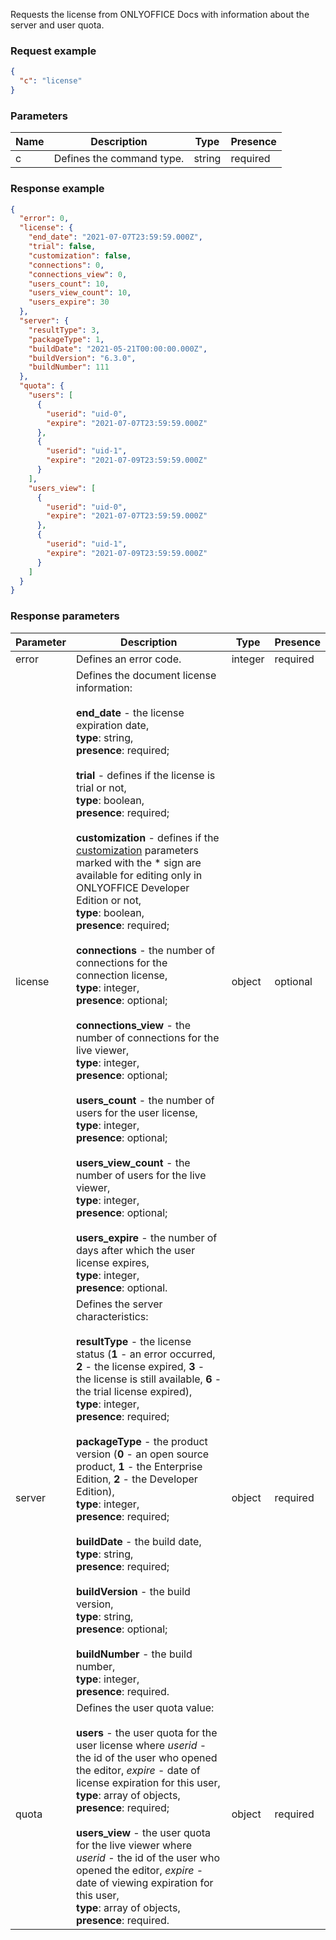 Requests the license from ONLYOFFICE Docs with information about the server and user quota.

### Request example

``` json
{
  "c": "license"
}
```

### Parameters

| Name | Description               | Type   | Presence |
| ---- | ------------------------- | ------ | -------- |
| c    | Defines the command type. | string | required |

### Response example

``` json
{
  "error": 0,
  "license": {
    "end_date": "2021-07-07T23:59:59.000Z",
    "trial": false,
    "customization": false,
    "connections": 0,
    "connections_view": 0,
    "users_count": 10,
    "users_view_count": 10,
    "users_expire": 30
  },
  "server": {
    "resultType": 3,
    "packageType": 1,
    "buildDate": "2021-05-21T00:00:00.000Z",
    "buildVersion": "6.3.0",
    "buildNumber": 111
  },
  "quota": {
    "users": [
      {
        "userid": "uid-0",
        "expire": "2021-07-07T23:59:59.000Z"
      },
      {
        "userid": "uid-1",
        "expire": "2021-07-09T23:59:59.000Z"
      }
    ],
    "users_view": [
      {
        "userid": "uid-0",
        "expire": "2021-07-07T23:59:59.000Z"
      },
      {
        "userid": "uid-1",
        "expire": "2021-07-09T23:59:59.000Z"
      }
    ]
  }
}
```

### Response parameters

| Parameter | Description                                                                                                                                                                                                                                                                                                                                                                                                                                                                                                                                                                                                                                                                                                                                                                                                                                                                                                                                                                                                                                                                                                                                                                                  | Type    | Presence |
| --------- | -------------------------------------------------------------------------------------------------------------------------------------------------------------------------------------------------------------------------------------------------------------------------------------------------------------------------------------------------------------------------------------------------------------------------------------------------------------------------------------------------------------------------------------------------------------------------------------------------------------------------------------------------------------------------------------------------------------------------------------------------------------------------------------------------------------------------------------------------------------------------------------------------------------------------------------------------------------------------------------------------------------------------------------------------------------------------------------------------------------------------------------------------------------------------------------------- | ------- | -------- |
| error     | Defines an error code.                                                                                                                                                                                                                                                                                                                                                                                                                                                                                                                                                                                                                                                                                                                                                                                                                                                                                                                                                                                                                                                                                                                                                                       | integer | required |
| license   | Defines the document license information:<br><br>**end\_date** - the license expiration date,<br>**type**: string,<br>**presence**: required;<br><br>**trial** - defines if the license is trial or not,<br>**type**: boolean,<br>**presence**: required;<br><br>**customization** - defines if the [customization](../../../Usage%20API/Config/Editor/Customization/index.md) parameters marked with the \* sign are available for editing only in ONLYOFFICE Developer Edition or not,<br>**type**: boolean,<br>**presence**: required;<br><br>**connections** - the number of connections for the connection license,<br>**type**: integer,<br>**presence**: optional;<br><br>**connections\_view** - the number of connections for the live viewer,<br>**type**: integer,<br>**presence**: optional;<br><br>**users\_count** - the number of users for the user license,<br>**type**: integer,<br>**presence**: optional;<br><br>**users\_view\_count** - the number of users for the live viewer,<br>**type**: integer,<br>**presence**: optional;<br><br>**users\_expire** - the number of days after which the user license expires,<br>**type**: integer,<br>**presence**: optional. | object  | optional |
| server    | Defines the server characteristics:<br><br>**resultType** - the license status (**1** - an error occurred, **2** - the license expired, **3** - the license is still available, **6** - the trial license expired),<br>**type**: integer,<br>**presence**: required;<br><br>**packageType** - the product version (**0** - an open source product, **1** - the Enterprise Edition, **2** - the Developer Edition),<br>**type**: integer,<br>**presence**: required;<br><br>**buildDate** - the build date,<br>**type**: string,<br>**presence**: required;<br><br>**buildVersion** - the build version,<br>**type**: string,<br>**presence**: optional;<br><br>**buildNumber** - the build number,<br>**type**: integer,<br>**presence**: required.                                                                                                                                                                                                                                                                                                                                                                                                                                          | object  | required |
| quota     | Defines the user quota value:<br><br>**users** - the user quota for the user license where *userid* - the id of the user who opened the editor, *expire* - date of license expiration for this user,<br>**type**: array of objects,<br>**presence**: required;<br><br>**users\_view** - the user quota for the live viewer where *userid* - the id of the user who opened the editor, *expire* - date of viewing expiration for this user,<br>**type**: array of objects,<br>**presence**: required.                                                                                                                                                                                                                                                                                                                                                                                                                                                                                                                                                                                                                                                                                         | object  | required |
